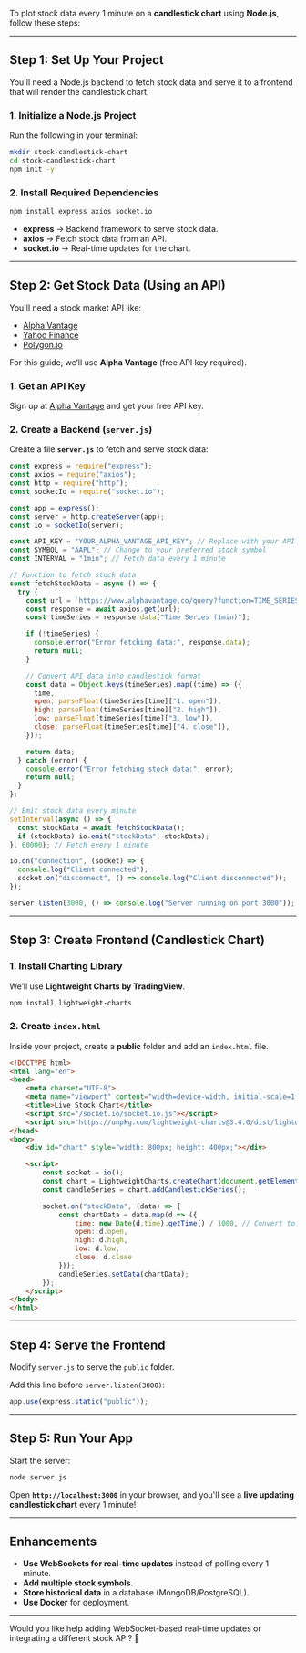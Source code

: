 To plot stock data every 1 minute on a **candlestick chart** using **Node.js**, follow these steps:

---

## **Step 1: Set Up Your Project**
You'll need a Node.js backend to fetch stock data and serve it to a frontend that will render the candlestick chart.

### **1. Initialize a Node.js Project**
Run the following in your terminal:

```sh
mkdir stock-candlestick-chart
cd stock-candlestick-chart
npm init -y
```

### **2. Install Required Dependencies**
```sh
npm install express axios socket.io
```

- **express** → Backend framework to serve stock data.
- **axios** → Fetch stock data from an API.
- **socket.io** → Real-time updates for the chart.

---

## **Step 2: Get Stock Data (Using an API)**
You'll need a stock market API like:
- [Alpha Vantage](https://www.alphavantage.co/)
- [Yahoo Finance](https://www.npmjs.com/package/yahoo-finance2)
- [Polygon.io](https://polygon.io/)

For this guide, we’ll use **Alpha Vantage** (free API key required).

### **1. Get an API Key**
Sign up at [Alpha Vantage](https://www.alphavantage.co/support/#api-key) and get your free API key.

### **2. Create a Backend (`server.js`)**
Create a file **`server.js`** to fetch and serve stock data:

```javascript
const express = require("express");
const axios = require("axios");
const http = require("http");
const socketIo = require("socket.io");

const app = express();
const server = http.createServer(app);
const io = socketIo(server);

const API_KEY = "YOUR_ALPHA_VANTAGE_API_KEY"; // Replace with your API key
const SYMBOL = "AAPL"; // Change to your preferred stock symbol
const INTERVAL = "1min"; // Fetch data every 1 minute

// Function to fetch stock data
const fetchStockData = async () => {
  try {
    const url = `https://www.alphavantage.co/query?function=TIME_SERIES_INTRADAY&symbol=${SYMBOL}&interval=${INTERVAL}&apikey=${API_KEY}`;
    const response = await axios.get(url);
    const timeSeries = response.data["Time Series (1min)"];

    if (!timeSeries) {
      console.error("Error fetching data:", response.data);
      return null;
    }

    // Convert API data into candlestick format
    const data = Object.keys(timeSeries).map((time) => ({
      time, 
      open: parseFloat(timeSeries[time]["1. open"]),
      high: parseFloat(timeSeries[time]["2. high"]),
      low: parseFloat(timeSeries[time]["3. low"]),
      close: parseFloat(timeSeries[time]["4. close"]),
    }));

    return data;
  } catch (error) {
    console.error("Error fetching stock data:", error);
    return null;
  }
};

// Emit stock data every minute
setInterval(async () => {
  const stockData = await fetchStockData();
  if (stockData) io.emit("stockData", stockData);
}, 60000); // Fetch every 1 minute

io.on("connection", (socket) => {
  console.log("Client connected");
  socket.on("disconnect", () => console.log("Client disconnected"));
});

server.listen(3000, () => console.log("Server running on port 3000"));
```

---

## **Step 3: Create Frontend (Candlestick Chart)**
### **1. Install Charting Library**
We’ll use **Lightweight Charts by TradingView**.

```sh
npm install lightweight-charts
```

### **2. Create `index.html`**
Inside your project, create a **public** folder and add an `index.html` file.

```html
<!DOCTYPE html>
<html lang="en">
<head>
    <meta charset="UTF-8">
    <meta name="viewport" content="width=device-width, initial-scale=1.0">
    <title>Live Stock Chart</title>
    <script src="/socket.io/socket.io.js"></script>
    <script src="https://unpkg.com/lightweight-charts@3.4.0/dist/lightweight-charts.standalone.production.js"></script>
</head>
<body>
    <div id="chart" style="width: 800px; height: 400px;"></div>

    <script>
        const socket = io();
        const chart = LightweightCharts.createChart(document.getElementById("chart"), { width: 800, height: 400 });
        const candleSeries = chart.addCandlestickSeries();

        socket.on("stockData", (data) => {
            const chartData = data.map(d => ({
                time: new Date(d.time).getTime() / 1000, // Convert to UNIX timestamp
                open: d.open,
                high: d.high,
                low: d.low,
                close: d.close
            }));
            candleSeries.setData(chartData);
        });
    </script>
</body>
</html>
```

---

## **Step 4: Serve the Frontend**
Modify `server.js` to serve the `public` folder.

Add this line before `server.listen(3000)`:
```javascript
app.use(express.static("public"));
```

---

## **Step 5: Run Your App**
Start the server:
```sh
node server.js
```

Open **`http://localhost:3000`** in your browser, and you'll see a **live updating candlestick chart** every 1 minute!

---

## **Enhancements**
- **Use WebSockets for real-time updates** instead of polling every 1 minute.
- **Add multiple stock symbols**.
- **Store historical data** in a database (MongoDB/PostgreSQL).
- **Use Docker** for deployment.

---

Would you like help adding WebSocket-based real-time updates or integrating a different stock API? 🚀
